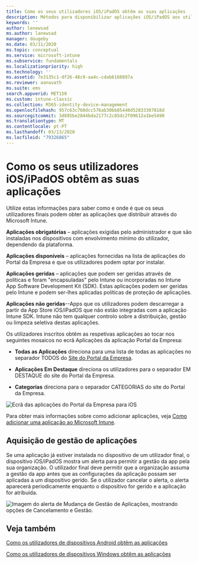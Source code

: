 ```yaml
---
title: Como os seus utilizadores iOS/iPadOS obtêm as suas aplicações
description: Métodos para disponibilizar aplicações iOS/iPadOS aos utilizadores finais
keywords: ''
author: lenewsad
ms.author: lanewsad
manager: dougeby
ms.date: 03/11/2020
ms.topic: conceptual
ms.service: microsoft-intune
ms.subservice: fundamentals
ms.localizationpriority: high
ms.technology: ''
ms.assetid: 7e3135c1-df26-48c9-aa4c-cdab6168897a
ms.reviewer: aanavath
ms.suite: ems
search.appverid: MET150
ms.custom: intune-classic
ms.collection: M365-identity-device-management
ms.openlocfilehash: 957c63c760dcc576ab30bb85440d52833307818d
ms.sourcegitcommit: 3d895be2844bda2177c2c85dc2f09612a1be5490
ms.translationtype: MT
ms.contentlocale: pt-PT
ms.lasthandoff: 03/13/2020
ms.locfileid: "79326865"
---
```

# <a name="how-your-iosipados-users-get-their-apps"></a>Como os seus utilizadores iOS/iPadOS obtêm as suas aplicações

Utilize estas informações para saber como e onde é que os seus utilizadores finais podem obter as aplicações que distribuir através do Microsoft Intune.

**Aplicações obrigatórias** – aplicações exigidas pelo administrador e que são instaladas nos dispositivos com envolvimento mínimo do utilizador, dependendo da plataforma.

**Aplicações disponíveis** – aplicações fornecidas na lista de aplicações do Portal da Empresa e que os utilizadores podem optar por instalar.

**Aplicações geridas** – aplicações que podem ser geridas através de políticas e foram "encapsuladas" pelo Intune ou incorporadas no Intune App Software Development Kit (SDK). Estas aplicações podem ser geridas pelo Intune e podem ser-lhes aplicadas políticas de proteção de aplicações.

**Aplicações não geridas**--Apps que os utilizadores podem descarregar a partir da App Store iOS/iPadOS que não estão integradas com a aplicação Intune SDK. Intune não tem qualquer controlo sobre a distribuição, gestão ou limpeza seletiva destas aplicações.  

Os utilizadores inscritos obtêm as respetivas aplicações ao tocar nos seguintes mosaicos no ecrã Aplicações da aplicação Portal da Empresa:

- **Todas as Aplicações** direciona para uma lista de todas as aplicações no separador TODOS do [Site do Portal da Empresa](https://portal.manage.microsoft.com).

- **Aplicações Em Destaque** direciona os utilizadores para o separador EM DESTAQUE do site do Portal da Empresa.

- **Categorias** direciona para o separador CATEGORIAS do site do Portal da Empresa.

![Ecrã das aplicações do Portal da Empresa para iOS](./media/end-user-apps-ios/ios-cp-app-main-apps-screen.png)

Para obter mais informações sobre como adicionar aplicações, veja [Como adicionar uma aplicação ao Microsoft Intune](../apps/apps-add.md).

## <a name="app-management-takeover"></a>Aquisição de gestão de aplicações
Se uma aplicação já estiver instalada no dispositivo de um utilizador final, o dispositivo iOS/iPadOS mostra um alerta para permitir a gestão da app pela sua organização. O utilizador final deve permitir que a organização assuma a gestão da app antes que as configurações da aplicação possam ser aplicadas a um dispositivo gerido. Se o utilizador cancelar o alerta, o alerta aparecerá periodicamente enquanto o dispositivo for gerido e a aplicação for atribuída.  


![Imagem do alerta de Mudança de Gestão de Aplicações, mostrando opções de Cancelamento e Gestão.](./media/end-user-apps-ios/intune-app-management-confirmation-2002.png)

## <a name="see-also"></a>Veja também  

[Como os utilizadores de dispositivos Android obtêm as aplicações](end-user-apps-android.md)

[Como os utilizadores de dispositivos Windows obtêm as aplicações](end-user-apps-windows.md)
